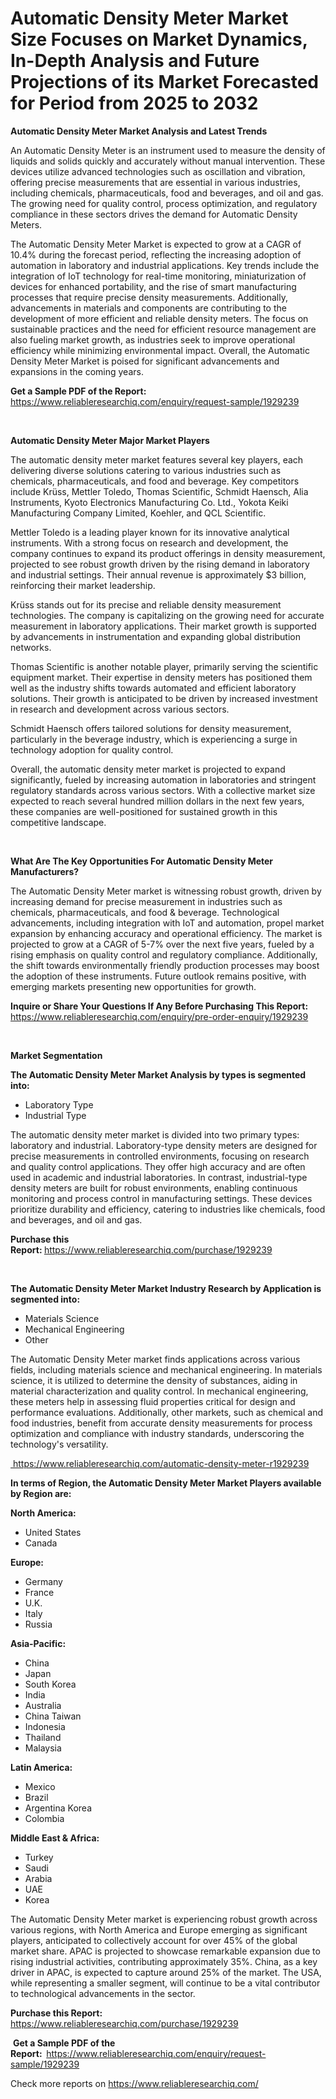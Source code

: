 <p><h1>Automatic Density Meter Market Size Focuses on Market Dynamics, In-Depth Analysis and Future Projections of its Market Forecasted for Period from 2025 to 2032</h1></p><p><strong>Automatic Density Meter Market Analysis and Latest Trends</strong></p>
<p><p>An Automatic Density Meter is an instrument used to measure the density of liquids and solids quickly and accurately without manual intervention. These devices utilize advanced technologies such as oscillation and vibration, offering precise measurements that are essential in various industries, including chemicals, pharmaceuticals, food and beverages, and oil and gas. The growing need for quality control, process optimization, and regulatory compliance in these sectors drives the demand for Automatic Density Meters.</p><p>The Automatic Density Meter Market is expected to grow at a CAGR of 10.4% during the forecast period, reflecting the increasing adoption of automation in laboratory and industrial applications. Key trends include the integration of IoT technology for real-time monitoring, miniaturization of devices for enhanced portability, and the rise of smart manufacturing processes that require precise density measurements. Additionally, advancements in materials and components are contributing to the development of more efficient and reliable density meters. The focus on sustainable practices and the need for efficient resource management are also fueling market growth, as industries seek to improve operational efficiency while minimizing environmental impact. Overall, the Automatic Density Meter Market is poised for significant advancements and expansions in the coming years.</p></p>
<p><strong>Get a Sample PDF of the Report:&nbsp;</strong> <a href="https://www.reliableresearchiq.com/enquiry/request-sample/1929239?utm_campaign=2277&utm_medium=2&utm_source=Github&utm_content=ia&utm_term=29032025&utm_id=automatic-density-meter">https://www.reliableresearchiq.com/enquiry/request-sample/1929239</a></p>
<p>&nbsp;</p>
<p><strong>Automatic Density Meter Major Market Players</strong></p>
<p><p>The automatic density meter market features several key players, each delivering diverse solutions catering to various industries such as chemicals, pharmaceuticals, and food and beverage. Key competitors include Krüss, Mettler Toledo, Thomas Scientific, Schmidt Haensch, Alia Instruments, Kyoto Electronics Manufacturing Co. Ltd., Yokota Keiki Manufacturing Company Limited, Koehler, and QCL Scientific.</p><p>Mettler Toledo is a leading player known for its innovative analytical instruments. With a strong focus on research and development, the company continues to expand its product offerings in density measurement, projected to see robust growth driven by the rising demand in laboratory and industrial settings. Their annual revenue is approximately $3 billion, reinforcing their market leadership.</p><p>Krüss stands out for its precise and reliable density measurement technologies. The company is capitalizing on the growing need for accurate measurement in laboratory applications. Their market growth is supported by advancements in instrumentation and expanding global distribution networks.</p><p>Thomas Scientific is another notable player, primarily serving the scientific equipment market. Their expertise in density meters has positioned them well as the industry shifts towards automated and efficient laboratory solutions. Their growth is anticipated to be driven by increased investment in research and development across various sectors.</p><p>Schmidt Haensch offers tailored solutions for density measurement, particularly in the beverage industry, which is experiencing a surge in technology adoption for quality control.</p><p>Overall, the automatic density meter market is projected to expand significantly, fueled by increasing automation in laboratories and stringent regulatory standards across various sectors. With a collective market size expected to reach several hundred million dollars in the next few years, these companies are well-positioned for sustained growth in this competitive landscape.</p></p>
<p>&nbsp;</p>
<p><strong>What Are The Key Opportunities For Automatic Density Meter Manufacturers?</strong></p>
<p><p>The Automatic Density Meter market is witnessing robust growth, driven by increasing demand for precise measurement in industries such as chemicals, pharmaceuticals, and food & beverage. Technological advancements, including integration with IoT and automation, propel market expansion by enhancing accuracy and operational efficiency. The market is projected to grow at a CAGR of 5-7% over the next five years, fueled by a rising emphasis on quality control and regulatory compliance. Additionally, the shift towards environmentally friendly production processes may boost the adoption of these instruments. Future outlook remains positive, with emerging markets presenting new opportunities for growth.</p></p>
<p><strong>Inquire or Share Your Questions If Any Before Purchasing This Report:</strong> <a href="https://www.reliableresearchiq.com/enquiry/pre-order-enquiry/1929239?utm_campaign=2277&utm_medium=2&utm_source=Github&utm_content=ia&utm_term=29032025&utm_id=automatic-density-meter">https://www.reliableresearchiq.com/enquiry/pre-order-enquiry/1929239</a></p>
<p>&nbsp;</p>
<p><strong>Market Segmentation</strong></p>
<p><strong>The Automatic Density Meter Market Analysis by types is segmented into:</strong></p>
<p><ul><li>Laboratory Type</li><li>Industrial Type</li></ul></p>
<p><p>The automatic density meter market is divided into two primary types: laboratory and industrial. Laboratory-type density meters are designed for precise measurements in controlled environments, focusing on research and quality control applications. They offer high accuracy and are often used in academic and industrial laboratories. In contrast, industrial-type density meters are built for robust environments, enabling continuous monitoring and process control in manufacturing settings. These devices prioritize durability and efficiency, catering to industries like chemicals, food and beverages, and oil and gas.</p></p>
<p><strong>Purchase this Report:&nbsp;</strong><a href="https://www.reliableresearchiq.com/purchase/1929239?utm_campaign=2277&utm_medium=2&utm_source=Github&utm_content=ia&utm_term=29032025&utm_id=automatic-density-meter">https://www.reliableresearchiq.com/purchase/1929239</a></p>
<p>&nbsp;</p>
<p><strong>The Automatic Density Meter Market Industry Research by Application is segmented into:</strong></p>
<p><ul><li>Materials Science</li><li>Mechanical Engineering</li><li>Other</li></ul></p>
<p><p>The Automatic Density Meter market finds applications across various fields, including materials science and mechanical engineering. In materials science, it is utilized to determine the density of substances, aiding in material characterization and quality control. In mechanical engineering, these meters help in assessing fluid properties critical for design and performance evaluations. Additionally, other markets, such as chemical and food industries, benefit from accurate density measurements for process optimization and compliance with industry standards, underscoring the technology's versatility.</p></p>
<p><a href="https://www.reliableresearchiq.com/automatic-density-meter-r1929239?utm_campaign=2277&utm_medium=2&utm_source=Github&utm_content=ia&utm_term=29032025&utm_id=automatic-density-meter">&nbsp;https://www.reliableresearchiq.com/automatic-density-meter-r1929239</a></p>
<p><strong>In terms of Region, the Automatic Density Meter Market Players available by Region are:</strong></p>
<p>
    <p> <strong> North America: </strong>
        <ul>
            <li>United States</li>
            <li>Canada</li>
        </ul>
        </p> 
    <p> <strong> Europe: </strong>
        <ul>
            <li>Germany</li>
            <li>France</li>
            <li>U.K.</li>
            <li>Italy</li>
            <li>Russia</li>
        </ul>
        </p> 
    <p> <strong> Asia-Pacific: </strong>
        <ul>
            <li>China</li>
            <li>Japan</li>
            <li>South Korea</li>
            <li>India</li>
            <li>Australia</li>
            <li>China Taiwan</li>
            <li>Indonesia</li>
            <li>Thailand</li>
            <li>Malaysia</li>
        </ul>
        </p> 
    <p> <strong> Latin America: </strong>
        <ul>
            <li>Mexico</li>
            <li>Brazil</li>
            <li>Argentina Korea</li>
            <li>Colombia</li>
        </ul>
        </p> 
    <p> <strong> Middle East & Africa: </strong>
        <ul>
            <li>Turkey</li>
            <li>Saudi</li>
            <li>Arabia</li>
            <li>UAE</li>
            <li>Korea</li>
        </ul>
    </p>
    </p>
<p><p>The Automatic Density Meter market is experiencing robust growth across various regions, with North America and Europe emerging as significant players, anticipated to collectively account for over 45% of the global market share. APAC is projected to showcase remarkable expansion due to rising industrial activities, contributing approximately 35%. China, as a key driver in APAC, is expected to capture around 25% of the market. The USA, while representing a smaller segment, will continue to be a vital contributor to technological advancements in the sector.</p></p>
<p><strong>Purchase this Report: </strong><a href="https://www.reliableresearchiq.com/purchase/1929239?utm_campaign=2277&utm_medium=2&utm_source=Github&utm_content=ia&utm_term=29032025&utm_id=automatic-density-meter">https://www.reliableresearchiq.com/purchase/1929239</a></p>
<p>&nbsp;<strong>Get a Sample PDF of the Report:&nbsp;&nbsp;</strong><a href="https://www.reliableresearchiq.com/enquiry/request-sample/1929239?utm_campaign=2277&utm_medium=2&utm_source=Github&utm_content=ia&utm_term=29032025&utm_id=automatic-density-meter">https://www.reliableresearchiq.com/enquiry/request-sample/1929239</a></p>
<p><strong></strong></p>
<p>Check more reports on <a href="https://www.reliableresearchiq.com/?utm_campaign=2277&utm_medium=2&utm_source=Github&utm_content=ia&utm_term=29032025&utm_id=automatic-density-meter">https://www.reliableresearchiq.com/</a></p>